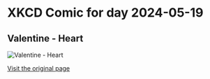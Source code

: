 
# XKCD Comic for day 2024-05-19

## Valentine - Heart

![Valentine - Heart](https://imgs.xkcd.com/comics/valentine.jpg "Just pretend you're kidding.")

[Visit the original page](https://xkcd.com/63/)

